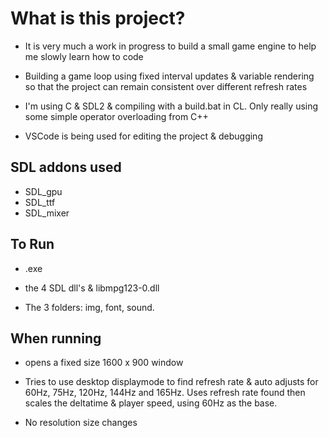 # What is this project?

- It is very much a work in progress to build a small game engine to help me slowly learn how to code

- Building a game loop using fixed interval updates & variable rendering so that the project
 can remain consistent over different refresh rates

- I'm using C & SDL2 & compiling with a build.bat in CL. Only really using some simple operator overloading from C++

- VSCode is being used for editing the project & debugging

## SDL addons used

- SDL_gpu
- SDL_ttf
- SDL_mixer

## To Run

- .exe

- the 4 SDL dll's & libmpg123-0.dll

- The 3 folders: img, font, sound.

## When running

- opens a fixed size 1600 x 900 window

- Tries to use desktop displaymode to find refresh rate & auto adjusts for 60Hz, 75Hz, 120Hz, 144Hz and 165Hz. Uses refresh rate found then scales the deltatime & player speed, using 60Hz as the base.

- No resolution size changes
